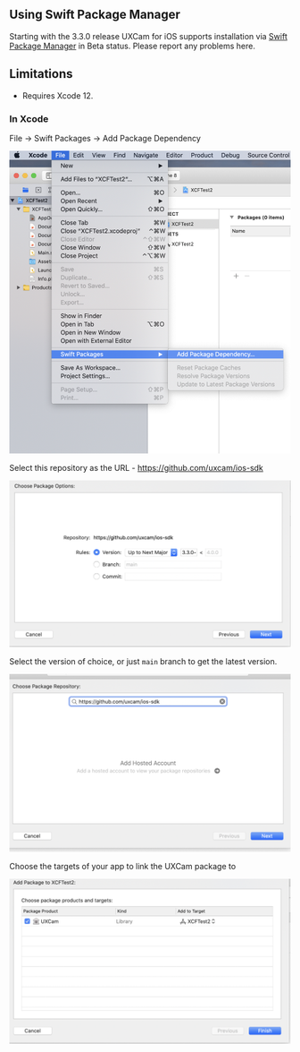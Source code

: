 ## Using Swift Package Manager

Starting with the 3.3.0 release UXCam for iOS supports installation via [Swift Package Manager](https://swift.org/package-manager/) in Beta status. Please report any problems here.


## Limitations

- Requires Xcode 12.


### In Xcode

File -> Swift Packages -> Add Package Dependency

<img src="docs/resources/SPM-add-package.png">

Select this repository as the URL - https://github.com/uxcam/ios-sdk

<img src="docs/resources/SPM-select-branch.png">

Select the version of choice, or just `main` branch to get the latest version.

<img src="docs/resources/SPM-package-url.png">

Choose the targets of your app to link the UXCam package to

<img src="docs/resources/SPM-select-targets.png">

